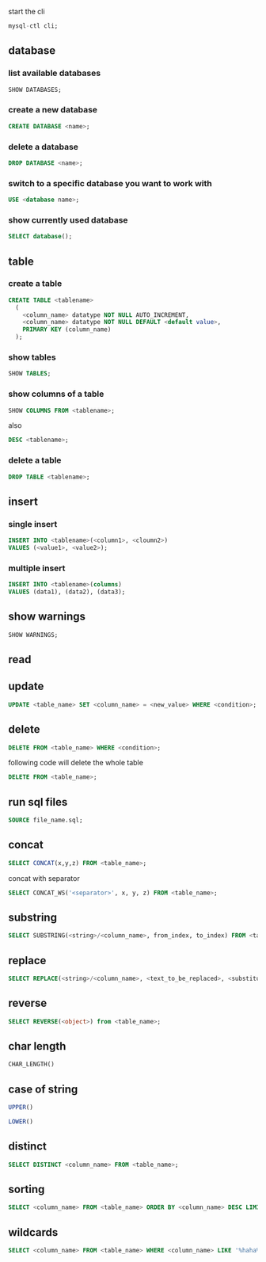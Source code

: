 start the cli
```sql
mysql-ctl cli;
```
## database
### list available databases
```sql
SHOW DATABASES;
```
### create a new database
```sql
CREATE DATABASE <name>;
```
### delete a database
```sql
DROP DATABASE <name>;
```
### switch to a specific database you want to work with
```sql
USE <database name>;
```
### show currently used database
```sql
SELECT database();
```
## table
### create a table
```sql
CREATE TABLE <tablename>
  (
    <column_name> datatype NOT NULL AUTO_INCREMENT,
    <column_name> datatype NOT NULL DEFAULT <default value>,
    PRIMARY KEY (column_name)
  );
```

### show tables
```sql
SHOW TABLES;
```
### show columns of a table
```sql
SHOW COLUMNS FROM <tablename>;
```
also   
```sql
DESC <tablename>;
```
### delete a table
```sql
DROP TABLE <tablename>;
```
## insert
### single insert
```sql
INSERT INTO <tablename>(<column1>, <cloumn2>)
VALUES (<value1>, <value2>);
```
### multiple insert
```sql
INSERT INTO <tablename>(columns)
VALUES (data1), (data2), (data3);
```
## show warnings
```sql
SHOW WARNINGS;
```
## read
## update
```sql
UPDATE <table_name> SET <column_name> = <new_value> WHERE <condition>;
```
## delete
```sql
DELETE FROM <table_name> WHERE <condition>;
```
following code will delete the whole table
```sql
DELETE FROM <table_name>;
```
## run sql files
```sql
SOURCE file_name.sql;
```
## concat
```sql
SELECT CONCAT(x,y,z) FROM <table_name>;
```
concat with separator
```sql
SELECT CONCAT_WS('<separator>', x, y, z) FROM <table_name>;
```
## substring
```sql
SELECT SUBSTRING(<string>/<column_name>, from_index, to_index) FROM <table_name>;
```
## replace
```sql
SELECT REPLACE(<string>/<column_name>, <text_to_be_replaced>, <substitute_text>) FROM <table_name>;
```
## reverse
```sql
SELECT REVERSE(<object>) from <table_name>;
```
## char length
```sql
CHAR_LENGTH()
```
## case of string
```sql
UPPER()
```
```sql
LOWER()
```
## distinct
```sql
SELECT DISTINCT <column_name> FROM <table_name>;
```
## sorting
```sql
SELECT <column_name> FROM <table_name> ORDER BY <column_name> DESC LIMIT 0,5;
```
## wildcards
```sql
SELECT <column_name> FROM <table_name> WHERE <column_name> LIKE '%haha%'
```

